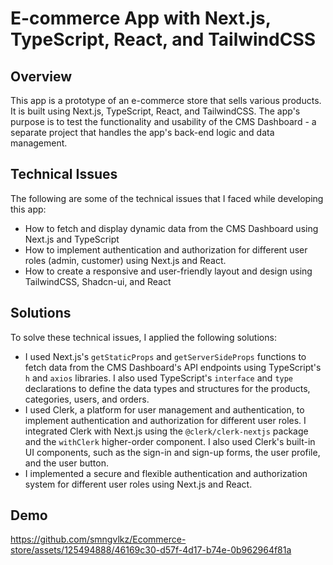# E-commerce App with Next.js, TypeScript, React, and TailwindCSS

## Overview

This app is a prototype of an e-commerce store that sells various products. It is built using Next.js, TypeScript, React, and TailwindCSS. The app's purpose is to test the functionality and usability of the CMS Dashboard - a separate project that handles the app's back-end logic and data management.

## Technical Issues

The following are some of the technical issues that I faced while developing this app:

- How to fetch and display dynamic data from the CMS Dashboard using Next.js and TypeScript
- How to implement authentication and authorization for different user roles (admin, customer) using Next.js and React.
- How to create a responsive and user-friendly layout and design using TailwindCSS, Shadcn-ui, and React

## Solutions

To solve these technical issues, I applied the following solutions:

- I used Next.js's `getStaticProps` and `getServerSideProps` functions to fetch data from the CMS Dashboard's API endpoints using TypeScript's `h` and `axios` libraries. I also used TypeScript's `interface` and `type` declarations to define the data types and structures for the products, categories, users, and orders.
- I used Clerk, a platform for user management and authentication, to implement authentication and authorization for different user roles. I integrated Clerk with Next.js using the `@clerk/clerk-nextjs` package and the `withClerk` higher-order component. I also used Clerk's built-in UI components, such as the sign-in and sign-up forms, the user profile, and the user button.
- I implemented a secure and flexible authentication and authorization system for different user roles using Next.js and React.

## Demo



https://github.com/smngvlkz/Ecommerce-store/assets/125494888/46169c30-d57f-4d17-b74e-0b962964f81a

